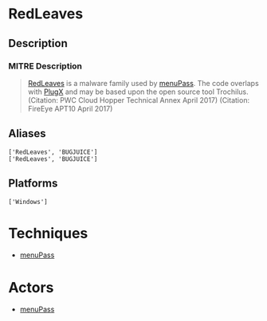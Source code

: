 
# RedLeaves

## Description

### MITRE Description

> [RedLeaves](https://attack.mitre.org/software/S0153) is a malware family used by [menuPass](https://attack.mitre.org/groups/G0045). The code overlaps with [PlugX](https://attack.mitre.org/software/S0013) and may be based upon the open source tool Trochilus. (Citation: PWC Cloud Hopper Technical Annex April 2017) (Citation: FireEye APT10 April 2017)

## Aliases

```
['RedLeaves', 'BUGJUICE']
['RedLeaves', 'BUGJUICE']
```

## Platforms

```
['Windows']
```

# Techniques


* [menuPass](../techniques/menuPass.md)


# Actors


* [menuPass](../actors/menuPass.md)

